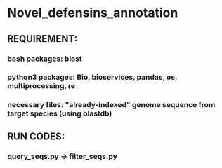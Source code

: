 # Novel_defensins_annotation
## REQUIREMENT:
### bash packages: blast
### python3 packages: Bio, bioservices, pandas, os, multiprocessing, re
### necessary files: "already-indexed" genome sequence from target species (using blastdb)

## RUN CODES:
### query_seqs.py -> filter_seqs.py
